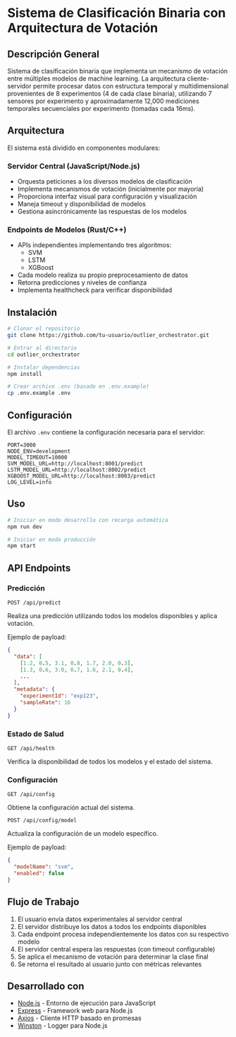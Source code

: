 # Sistema de Clasificación Binaria con Arquitectura de Votación

## Descripción General
Sistema de clasificación binaria que implementa un mecanismo de votación entre múltiples modelos de machine learning. La arquitectura cliente-servidor permite procesar datos con estructura temporal y multidimensional provenientes de 8 experimentos (4 de cada clase binaria), utilizando 7 sensores por experimento y aproximadamente 12,000 mediciones temporales secuenciales por experimento (tomadas cada 16ms).

## Arquitectura
El sistema está dividido en componentes modulares:

### Servidor Central (JavaScript/Node.js)
- Orquesta peticiones a los diversos modelos de clasificación
- Implementa mecanismos de votación (inicialmente por mayoría)
- Proporciona interfaz visual para configuración y visualización
- Maneja timeout y disponibilidad de modelos
- Gestiona asincrónicamente las respuestas de los modelos

### Endpoints de Modelos (Rust/C++)
- APIs independientes implementando tres algoritmos:
  - SVM
  - LSTM
  - XGBoost
- Cada modelo realiza su propio preprocesamiento de datos
- Retorna predicciones y niveles de confianza
- Implementa healthcheck para verificar disponibilidad

## Instalación

```bash
# Clonar el repositorio
git clone https://github.com/tu-usuario/outlier_orchestrator.git

# Entrar al directorio
cd outlier_orchestrator

# Instalar dependencias
npm install

# Crear archivo .env (basado en .env.example)
cp .env.example .env
```

## Configuración

El archivo `.env` contiene la configuración necesaria para el servidor:

```
PORT=3000
NODE_ENV=development
MODEL_TIMEOUT=10000
SVM_MODEL_URL=http://localhost:8001/predict
LSTM_MODEL_URL=http://localhost:8002/predict
XGBOOST_MODEL_URL=http://localhost:8003/predict
LOG_LEVEL=info
```

## Uso

```bash
# Iniciar en modo desarrollo con recarga automática
npm run dev

# Iniciar en modo producción
npm start
```

## API Endpoints

### Predicción
```
POST /api/predict
```
Realiza una predicción utilizando todos los modelos disponibles y aplica votación.

Ejemplo de payload:
```json
{
  "data": [
    [1.2, 0.5, 3.1, 0.8, 1.7, 2.0, 0.3],
    [1.3, 0.6, 3.0, 0.7, 1.6, 2.1, 0.4],
    ...
  ],
  "metadata": {
    "experimentId": "exp123",
    "sampleRate": 16
  }
}
```

### Estado de Salud
```
GET /api/health
```
Verifica la disponibilidad de todos los modelos y el estado del sistema.

### Configuración
```
GET /api/config
```
Obtiene la configuración actual del sistema.

```
POST /api/config/model
```
Actualiza la configuración de un modelo específico.

Ejemplo de payload:
```json
{
  "modelName": "svm",
  "enabled": false
}
```

## Flujo de Trabajo
1. El usuario envía datos experimentales al servidor central
2. El servidor distribuye los datos a todos los endpoints disponibles
3. Cada endpoint procesa independientemente los datos con su respectivo modelo
4. El servidor central espera las respuestas (con timeout configurable)
5. Se aplica el mecanismo de votación para determinar la clase final
6. Se retorna el resultado al usuario junto con métricas relevantes

## Desarrollado con

* [Node.js](https://nodejs.org/) - Entorno de ejecución para JavaScript
* [Express](https://expressjs.com/) - Framework web para Node.js
* [Axios](https://axios-http.com/) - Cliente HTTP basado en promesas
* [Winston](https://github.com/winstonjs/winston) - Logger para Node.js
